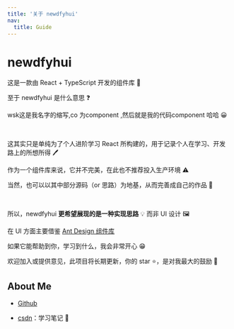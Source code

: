 ```yaml
---
title: '关于 newdfyhui'
nav:
  title: Guide
---
```


# newdfyhui

这是一款由 React + TypeScript 开发的组件库 🎉

至于 newdfyhui 是什么意思 ❓

wsk这是我名字的缩写,co 为component ,然后就是我的代码component 哈哈 😀

<br />

这其实只是单纯为了个人进阶学习 React 所构建的，用于记录个人在学习、开发路上的所想所得 🖊

作为一个组件库来说，它并不完美，在此也不推荐投入生产环境 ⚠

当然，也可以以其中部分源码（or 思路）为地基，从而完善成自己的作品 🏢

<br />

所以，newdfyhui **更希望展现的是一种实现思路** 💡 而非 UI 设计 🖼️

在 UI 方面主要借鉴 [Ant Design 组件库](https://ant.design/index-cn)

如果它能帮助到你，学习到什么，我会非常开心 😁

欢迎加入或提供意见，此项目将长期更新，你的 star ⭐，是对我最大的鼓励 🚀

## About Me

- [Github](https://github.com/wskang12138)

- [csdn](https://blog.csdn.net/nihaio25?spm=1000.2115.3001.5343)：学习笔记 📝

